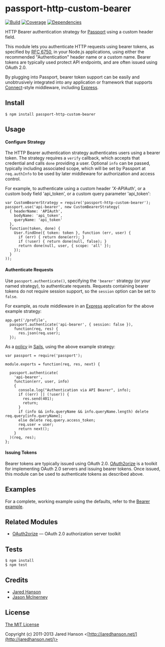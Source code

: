 # passport-http-custom-bearer

[![Build](https://travis-ci.org/wwwslinger/passport-http-custom-bearer.png)](http://travis-ci.org/wwwslinger/passport-http-custom-bearer)
[![Coverage](https://coveralls.io/repos/wwwslinger/passport-http-custom-bearer/badge.png)](https://coveralls.io/r/wwwslinger/passport-http-custom-bearer)
[![Dependencies](https://david-dm.org/wwwslinger/passport-http-custom-bearer.png)](http://david-dm.org/wwwslinger/passport-http-custom-bearer)


HTTP Bearer authentication strategy for [Passport](http://passportjs.org/) using a custom header field.

This module lets you authenticate HTTP requests using bearer tokens, as
specified by [RFC 6750](http://tools.ietf.org/html/rfc6750), in your Node.js
applications, using either the recommended "Authentication" header name or
a custom name.  Bearer tokens are typically used protect API endpoints, and are
often issued using OAuth 2.0.

By plugging into Passport, bearer token support can be easily and unobtrusively
integrated into any application or framework that supports
[Connect](http://www.senchalabs.org/connect/)-style middleware, including
[Express](http://expressjs.com/).

## Install

    $ npm install passport-http-custom-bearer

## Usage

#### Configure Strategy

The HTTP Bearer authentication strategy authenticates users using a bearer
token.  The strategy requires a `verify` callback, which accepts that
credential and calls `done` providing a user.  Optional `info` can be passed,
typically including associated scope, which will be set by Passport at
`req.authInfo` to be used by later middleware for authorization and access
control.

For example, to authenticate using a custom header 'X-APIAuth', or a custom
body field 'api_token', or a custom query parameter 'api_token':

    var CustomBearerStrategy = require('passport-http-custom-bearer');
    passport.use('api-bearer', new CustomBearerStrategy(
      { headerName: 'APIAuth',
        bodyName: 'api_token',
        queryName: 'api_token'
      },
      function(token, done) {
        User.findOne({ token: token }, function (err, user) {
          if (err) { return done(err); }
          if (!user) { return done(null, false); }
          return done(null, user, { scope: 'all' });
        });
      }
    ));

#### Authenticate Requests

Use `passport.authenticate()`, specifying the `'bearer'` strategy (or your named strategy), to
authenticate requests.  Requests containing bearer tokens do not require session
support, so the `session` option can be set to `false`.

For example, as route middleware in an [Express](http://expressjs.com/)
application for the above example strategy:

    app.get('/profile', 
      passport.authenticate('api-bearer', { session: false }),
        function(req, res) {
          res.json(req.user);
      });

As a [policy](http://sailsjs.org/documentation/concepts/policies) in [Sails](http://sailsjs.org/), 
using the above example strategy:

    var passport = require('passport');

    module.exports = function(req, res, next) {

      passport.authenticate(
        'api-bearer',
        function(err, user, info)
        {
          console.log("Authentication via API Bearer", info);
          if ((err) || (!user)) {
            res.send(401);
            return;
          }
          if (info && info.queryName && info.queryName.length) delete req.query[info.queryName];
          else delete req.query.access_token;
          req.user = user;
          return next();
        }
      )(req, res);
    };

#### Issuing Tokens

Bearer tokens are typically issued using OAuth 2.0.  [OAuth2orize](https://github.com/jaredhanson/oauth2orize)
is a toolkit for implementing OAuth 2.0 servers and issuing bearer tokens.  Once
issued, this module can be used to authenticate tokens as described above.

## Examples

For a complete, working example using the defaults, refer to the [Bearer example](https://github.com/passport/express-4.x-http-bearer-example).

## Related Modules

- [OAuth2orize](https://github.com/jaredhanson/oauth2orize) — OAuth 2.0 authorization server toolkit

## Tests

    $ npm install
    $ npm test

## Credits

  - [Jared Hanson](http://github.com/jaredhanson)
  - [Jason McInerney](http://github.com/wwwslinger)

## License

[The MIT License](http://opensource.org/licenses/MIT)

Copyright (c) 2011-2013 Jared Hanson <[http://jaredhanson.net/](http://jaredhanson.net/)>
